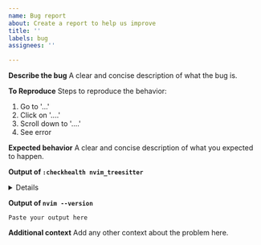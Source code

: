 ```yaml
---
name: Bug report
about: Create a report to help us improve
title: ''
labels: bug
assignees: ''

---
```


<!--
Before reporting please do :

Update your neovim version to latest _master_.
Update your plugin to latest version.
Run `TSUpdate`.
//-->

**Describe the bug**
A clear and concise description of what the bug is.

**To Reproduce**
Steps to reproduce the behavior:
1. Go to '...'
2. Click on '....'
3. Scroll down to '....'
4. See error

**Expected behavior**
A clear and concise description of what you expected to happen.

**Output of `:checkhealth nvim_treesitter`**

<details>
<code>

Paste the output here

</code>
</details>

**Output of `nvim --version`**
```
Paste your output here
```

**Additional context**
Add any other context about the problem here.
